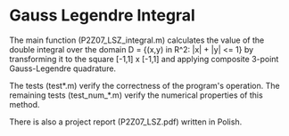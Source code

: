 # Gauss Legendre Integral
 
The main function (P2Z07_LSZ_integral.m) calculates the value of the double integral over the domain D = {(x,y) in R^2: |x| + |y| <= 1} by transforming it to the square [-1,1] x [-1,1] and applying composite 3-point Gauss-Legendre quadrature.

The tests (test*.m) verify the correctness of the program's operation. The remaining tests (test_num_*.m) verify the numerical properties of this method.

There is also a project report (P2Z07_LSZ.pdf) written in Polish.
